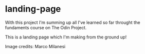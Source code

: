# landing-page

With this project I'm summing up all I've learned so far throught the fundaments course on The Odin Project.

This is a landing page which I'm making from the ground up!

Image credits: Marco Milanesi